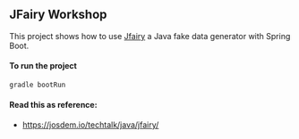 JFairy Workshop
------------------------------------

This project shows how to use [Jfairy](https://devskiller.github.io/jfairy/) a Java fake data generator with Spring Boot.

#### To run the project

```bash
gradle bootRun
```

#### Read this as reference:

* https://josdem.io/techtalk/java/jfairy/
